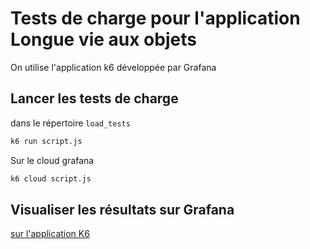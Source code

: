 # Tests de charge pour l'application Longue vie aux objets

On utilise l'application k6 développée par Grafana

## Lancer les tests de charge

dans le répertoire `load_tests`

```sh
k6 run script.js
```

Sur le cloud grafana

```sh
k6 cloud script.js
```

## Visualiser les résultats sur Grafana

[sur l'application K6](https://app.k6.io/projects/3665897)
